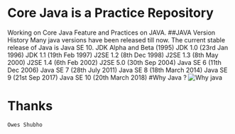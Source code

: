 # Core Java is a Practice Repository
Working on Core Java Feature and Practices on JAVA.
##JAVA Version History
Many java versions have been released till now. The current stable release of Java is Java SE 10.
JDK Alpha and Beta (1995)
JDK 1.0 (23rd Jan 1996)
JDK 1.1 (19th Feb 1997)
J2SE 1.2 (8th Dec 1998)
J2SE 1.3 (8th May 2000)
J2SE 1.4 (6th Feb 2002)
J2SE 5.0 (30th Sep 2004)
Java SE 6 (11th Dec 2006)
Java SE 7 (28th July 2011)
Java SE 8 (18th March 2014)
Java SE 9 (21st Sep 2017)
Java SE 10 (20th March 2018)
#Why Java ?
![Why java](https://www.javatpoint.com/images/core/java-features.png)
# Thanks
`Owes Shubho`

